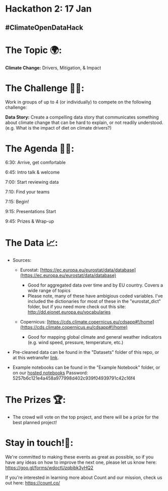 # Hackathon 2: 17 Jan

## #ClimateOpenDataHack

# The Topic 🌍:

**Climate Change:** Drivers, Mitigation, & Impact

# The Challenge 👨‍💻:

Work in groups of up to 4 (or individually) to compete on the following challenge: 

**Data Story:** Create a compelling data story that communicates something about climate change that can be hard to explain, or not readily understood. (e.g. What is the impact of diet on climate drivers?)

# The Agenda 👩‍🏫:

6:30: Arrive, get comfortable

6:45: Intro talk & welcome

7:00: Start reviewing data

7:10: Find your teams

7:15: Begin!

9:15: Presentations Start

9:45: Prizes & Wrap-up

# The Data 📈:

- Sources:
    - Eurostat: [https://ec.europa.eu/eurostat/data/database](https://ec.europa.eu/eurostat/data/database)
        - Good for aggregated data over time and by EU country. Covers a wide range of topics
        - Please note, many of these have ambigious coded variables. I've included the dictionaries for most of these in the "eurostat_dict" folder, but if you need more check out this site: http://dd.eionet.europa.eu/vocabularies
        
    - Copernicus: [https://cds.climate.copernicus.eu/cdsapp#!/home](https://cds.climate.copernicus.eu/cdsapp#!/home)
        - Good for mapping global climate and general weather indicators (e.g. wind speed, pressure, temperature, etc.)
        
- Pre-cleaned data can be found in the "Datasets" folder of this repo, or at this wetransfer [link](https://wetransfer.com/downloads/4bf009823d245824b54f25a29cfc5f8620190117103547/6a8cbf01cc4a126d7443f5f0a3ddeb2a20190117103547/caf5e2).

- Example notebooks can be found in the "Example Notebook" folder, or on our [hosted notebooks](https://play.count.co/jupyter/tree/work) Password: 5257b6c121e4a458a977998d402c939f04939791c42c16f4

# The Prizes 🏆:

- The crowd will vote on the top project, and there will be a prize for the best planned project!

# Stay in touch!🤙:

We're committed to making these events as great as possible, so if you have any ideas on how to improve the next one, please let us know here: https://goo.gl/forms/wdoctUzqbibk3yHQ2

If you're interested in learning more about Count and our mission, check us out here: https://count.co/
